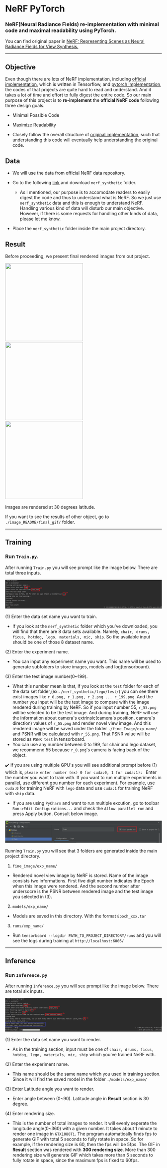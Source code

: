 # **NeRF** PyTorch
### **NeRF**(Neural Radiance Fields) re-implementation with minimal code and maximal readability using PyTorch.

You can find original paper in [NeRF: Representing Scenes as Neural Radiance Fields for View Synthesis.](https://arxiv.org/abs/2003.08934) 

- - -

## Objective

Even though there are lots of NeRF implementation, including [official implementation](https://github.com/bmild/nerf), 
which is written in Tensorflow, and [pytorch implementation](https://github.com/yenchenlin/nerf-pytorch), the codes of that projects are quite hard to read and understand.
And it takes a lot of time and effort to fully digest the entire code. So our main purpose of this project is to **re-implement** the **official NeRF code** following 
three design goals. 

- Minimal Possible Code

- Maximize Readability

- Closely follow the overall structure of [original implementation](https://github.com/bmild/nerf), such that understanding this code will eventually help understanding the original code.

## Data

- We will use the data from official NeRF data repository.

- Go to the following [link](https://drive.google.com/drive/folders/128yBriW1IG_3NJ5Rp7APSTZsJqdJdfc1) and download ```nerf_synthetic``` folder. 
  - As I mentioned, our purpose is to accomodate readers to easily digest the code and thus to understand what is NeRF. So we just use ```nerf_synthetic``` data and this is enough to understand NeRF. 
Handling various kind of data will disturb our main objective. However, if there is some requests for handling other kinds of data, please let me know.

- Place the ```nerf_synthetic``` folder inside the main project directory.

## Result

Before proceeding, we present final rendered images from out project.

<img src="./image_README/final_gif/chair.gif" height="250" width="250"> &nbsp; &nbsp; &nbsp;
<img src="./image_README/final_gif/ship.gif" height="250" width="250"> &nbsp; &nbsp; &nbsp;
<img src="./image_README/final_gif/mic.gif" height="250" width="250">

Images are rendered at 30 degrees latitude.

If you want to see the results of other object, go to ```./image_README/final_gif/``` folder.

- - -

## Training

### Run ```Train.py```.

After running ```Train.py``` you will see prompt like the image below. There are total three inputs.

<img src="./image_README/train1.png">

(1) Enter the data set name you want to train. 
  - If you look at the ```nerf_synthetic``` folder which you've downloaded, you will find that there are 8 data sets available. Namely, ```chair, drums, ficus, hotdog, lego, materials, mic, ship```. So the available input should be one of those 8 dataset name.

(2) Enter the experiment name. 
  - You can input any experiment name you want. This name will be used to generate subfolders to store images, models and log(tensorboard).

(3) Enter the test image number(0~199). 
  - What this number mean is that, if you look at the ```test``` folder for each of the data set folder,(ex:```./nerf_synthetic/lego/test/```) you can see there exist images like ```r_0.png, r_1.png, r_2.png ... r_199.png```. And the number you input will be the test image to compare with the image rendered during training by NeRF. So if you input number 55, ```r_55.png``` will be selected to be the test image. And during training, NeRF will use the information about camera's extrinsic(camera's position, camera's direction) values of ```r_55.png``` and render novel view image. And this rendered image will be saved under the folder ```./fine_Image/exp_name/``` and PSNR will be calculated with ```r_55.png```. That PSNR value will be stored as ```PSNR test``` in tensorboard.
  - You can use any number between 0 to 199, for chair and lego dataset, we recommend 55 because ```r_0.png```'s camera is facing back of the object.  
  
 :heavy_check_mark: If you are using multiple GPU's you will see additional prompt before (1) which is, ```please enter number (ex) 0 for cuda:0, 1 for cuda:1): ``` Enter the number you want to train with. If you want to run multiple experiments in parallel, use different gpu number for each experiment. For example, use ```cuda:0``` for training NeRF with ```lego``` data and use ```cuda:1``` for training NeRF with ```ship``` data.
  - If you are using ```PyCharm``` and want to run multiple excution, go to toolbar ```Run->Edit Configurations...``` and check the ```Allow parallel run``` and press Apply button. Consult below image.
  
<img src="./image_README/pycharm.png">

Running ```Train.py``` you will see that 3 folders are generated inside the main project directory. 

1. ```fine_image/exp_name/```
  - Rendered novel view image by NeRF is stored. Name of the image consists two informations. First five digit number indicates the Epoch when this image were rendered. And the second number after undersocre is the PSNR between rendered image and the test image you selected in (3).

2. ```models/exp_name/```
  - Models are saved in this directory. With the format ```Epoch_xxx.tar```

3. ```runs/exp_name/```
  - Run ```tensorboard --logdir PATH_TO_PROJECT_DIRECTORY/runs``` and you will see the logs during training at ```http://localhost:6006/```
  
- - -

## Inference

### Run ```Inference.py```

After running ```Inference.py``` you will see prompt like the image below. There are total six inputs.

<img src="./image_README/inference.png">

(1) Enter the data set name you want to render.
  - As in the training section, input must be one of ```chair, drums, ficus, hotdog, lego, materials, mic, ship``` which you've trained NeRF with.
 
(2) Enter the experiment name.
  - This name should be the same name which you used in training section. Since it will find the saved model in the folder ```./models/exp_name/```
  
(3) Enter Latitude angle you want to render.
  - Enter angle between (0~90). Latitude angle in **Result** section is 30 degree.
  
(4) Enter rendering size.
  - This is the number of total images to render. It will evenly seperate the longitude angle(0~360) with a given number. It takes about 1 minute to render one image in ```GTX1080Ti```. The program automatically finds fps to generate GIF with total 5 seconds to fully rotate in space. So for example, if the rendering size is 60, then the fps will be 5fps. The GIF in **Result** section was rendered with **300 rendering size**. More than 300 rendering size will generate GIF which takes more than 5 seconds to fully rotate in space, since the maximum fps is fixed to 60fps.
